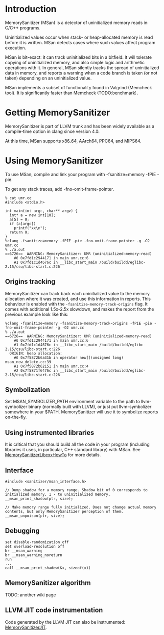 # Introduction

MemorySanitizer (MSan) is a detector of uninitialized memory reads in C/C++ programs.

Uninitialized values occur when stack- or heap-allocated memory is read before it is written. MSan
detects cases where such values affect program execution.

MSan is bit-exact: it can track uninitialized bits in a bitfield. It will tolerate
copying of uninitialized memory, and also simple logic and arithmetic operations with it. In general,
MSan silently tracks the spread of uninitialized data in memory, and reports a warning
when a code branch is taken (or not taken) depending on an uninitialized value.

MSan implements a subset of functionality found in Valgrind (Memcheck tool). It is significantly faster
than Memcheck (TODO:benchmark).

# Getting MemorySanitizer

MemorySanitizer is part of LLVM trunk and has been widely available as a compile-time option in clang since version 4.0.

At this time, MSan supports x86\_64, AArch64, PPC64, and MIPS64.


# Using MemorySanitizer

To use MSan, compile and link your program with -fsanitize=memory -fPIE -pie.

To get any stack traces, add -fno-omit-frame-pointer.

```
% cat umr.cc
#include <stdio.h>

int main(int argc, char** argv) {
  int* a = new int[10];
  a[5] = 0;
  if (a[argc])
    printf("xx\n");
  return 0;
}
%clang -fsanitize=memory -fPIE -pie -fno-omit-frame-pointer -g -O2 umr.cc
% ./a.out
==6726==  WARNING: MemorySanitizer: UMR (uninitialized-memory-read)
    #0 0x7fd1c2944171 in main umr.cc:6
    #1 0x7fd1c1d4676c in __libc_start_main /build/buildd/eglibc-2.15/csu/libc-start.c:226
```


## Origins tracking

MemorySanitizer can track back each uninitialized value to the memory allocation where it was created, and use this
information in reports. This behaviour is enabled with the `-fsanitize-memory-track-origins` flag.
It comes with additional 1.5x-2.5x slowdown, and makes the report from the previous example look like this:
```
%clang -fsanitize=memory -fsanitize-memory-track-origins -fPIE -pie -fno-omit-frame-pointer -g -O2 umr.cc
% ./a.out
==6726==  WARNING: MemorySanitizer: UMR (uninitialized-memory-read)
    #0 0x7fd1c2944171 in main umr.cc:6
    #1 0x7fd1c1d4676c in __libc_start_main /build/buildd/eglibc-2.15/csu/libc-start.c:226
  ORIGIN: heap allocation:
    #0 0x7f5872b6a31b in operator new[](unsigned long) msan_new_delete.cc:39
    #1 0x7f5872b62151 in main umr.cc:4
    #2 0x7f5871f6476c in __libc_start_main /build/buildd/eglibc-2.15/csu/libc-start.c:226
```


## Symbolization

Set MSAN\_SYMBOLIZER\_PATH environment variable to the path to llvm-symbolizer binary (normally built with LLVM), or just put llvm-symbolizer somewhere in your $PATH. MemorySanitizer will use it to symbolize reports on-the-fly.

## Using instrumented libraries

It is critical that you should build all the code in your program (including libraries it uses, in particular, C++ standard library)
with MSan. See [MemorySanitizerLibcxxHowTo](MemorySanitizerLibcxxHowTo) for more details.

## Interface

```
#include <sanitizer/msan_interface.h>

// Dump shadow for a memory range. Shadow bit of 0 corresponds to initialized memory, 1 - to uninitialized memory.
__msan_print_shadow(ptr, size);

// Make memory range fully initialized. Does not change actual memory contents, but only MemorySanitizer perception of them.
__msan_unpoison(ptr, size);
```


## Debugging

```
set disable-randomization off
set overload-resolution off
br __msan_warning
br __msan_warning_noreturn
run
...
call __msan_print_shadow(&x, sizeof(x))
```

## MemorySanitizer algorithm

TODO: another wiki page

## LLVM JIT code instrumentation

Code generated by the LLVM JIT can also be instrumented: [MemorySanitizerJIT](MemorySanitizerJIT).